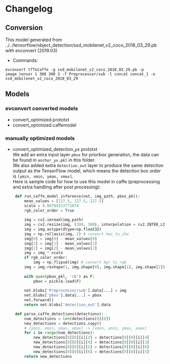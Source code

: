# Changelog
## Conversion
This model generated from ../../tensorflow/object_detection/ssd_mobilenet_v2_coco_2018_03_29.pb with evconvert (2019.03)

* Commands:

```shell
evconvert tfToCaffe -g ssd_mobilenet_v2_coco_2018_03_29.pb -p image_tensor 1 300 300 3 -f Preprocessor/sub -l concat concat_1 -o ssd_mobilenet_v2_coco_2018_03_29
```

## Models
### evconvert converted models
* convert_optimized.prototxt
* convert_optimized.caffemodel

### manually optimized models
* convert_optimized_detection_yx.prototxt  
We add an extra input layer `pbox` for priorbox generation, the data can be found in `anchor_yx.pkl` in this folder.  
We also added extra `detection_out` layer to produce the same detection output as the TensorFlow model, 
which means the detection box order is `[ymin, xmin, ymax, xmax]`.  
Here is sample code for how to use this model in caffe (preprocessing and extra handling after post processing):

   ~~~python
    def run_caffe_model_inference(net, img_path, pbox_pkl):
        mean_values = [127.5, 127.5, 127.5]
        scale = 0.00784313771874
        rgb_color_order = True
    
        img = cv2.imread(img_path)
        img = cv2.resize(img, (300, 300), interpolation = cv2.INTER_LINEAR)
        img = img.astype(dtype=np.float32)
        img = np.rollaxis(img, 2) # convert hwc_to_chw
        img[0] = img[0] - mean_values[0]
        img[1] = img[1] - mean_values[1]
        img[2] = img[2] - mean_values[2]
        img = img * scale
        if rgb_color_order:
            img = np.flipud(img) # convert bgr_to_rgb
        img = img.reshape(1, img.shape[0], img.shape[1], img.shape[2])
        
        with open(pbox_pkl, 'rb') as F:
            pbox = pickle.load(F)
        
        net.blobs['Preprocessor/sub'].data[...] = img
        net.blobs['pbox'].data[...] = pbox
        net.forward()
        return net.blobs['detection_out'].data
  
    def parse_caffe_detections(detections):
        num_detections = len(detections[0][0])
        new_detections = detections.copy()
        # [ymin, xmin, ymax, xmax] -> [xmin, ymin, ymax, xmax]
        for i in range(num_detections):
            new_detections[0][0][i][3] = detections[0][0][i][4]
            new_detections[0][0][i][4] = detections[0][0][i][3]
            new_detections[0][0][i][5] = detections[0][0][i][6]
            new_detections[0][0][i][6] = detections[0][0][i][5]
        return new_detections
  ~~~
    
